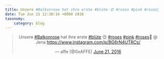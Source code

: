 ```yaml
---
title: Unsere #Balkonrose hat ihre erste #blüte 😍 #roses #pink #roses🌹 @ Jena https://www.instagram.com/p/BG6rN4UTRCs/
date: Tue Jun 21 12:38:14 +0000 2016
taxonomy:
    category: blog
---
```

<blockquote class="twitter-tweet" align="center"><p lang="de" dir="ltr">Unsere <a href="https://twitter.com/hashtag/Balkonrose?src=hash">#Balkonrose</a> hat ihre erste <a href="https://twitter.com/hashtag/bl%C3%BCte?src=hash">#blüte</a> 😍 <a href="https://twitter.com/hashtag/roses?src=hash">#roses</a> <a href="https://twitter.com/hashtag/pink?src=hash">#pink</a> <a href="https://twitter.com/hashtag/roses?src=hash">#roses</a>🌹 @ Jena <a href="https://www.instagram.com/p/BG6rN4UTRCs/">https://www.instagram.com/p/BG6rN4UTRCs/</a></p>&mdash; affe (@0xAFFE) <a href="https://twitter.com/0xAFFE/status/745234370106011648">June 21, 2016</a></blockquote>
